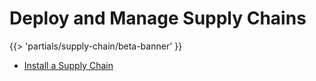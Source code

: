 # Deploy and Manage Supply Chains
{{> 'partials/supply-chain/beta-banner' }}

- [Install a Supply Chain](./install.hbs.md)